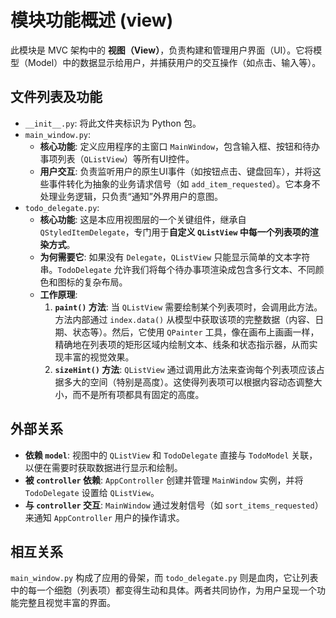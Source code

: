 # 模块功能概述 (view)

此模块是 MVC 架构中的 **视图（View）**，负责构建和管理用户界面（UI）。它将模型（Model）中的数据显示给用户，并捕获用户的交互操作（如点击、输入等）。

## 文件列表及功能

-   `__init__.py`: 将此文件夹标识为 Python 包。
-   `main_window.py`:
    -   **核心功能**: 定义应用程序的主窗口 `MainWindow`，包含输入框、按钮和待办事项列表（`QListView`）等所有UI控件。
    -   **用户交互**: 负责监听用户的原生UI事件（如按钮点击、键盘回车），并将这些事件转化为抽象的业务请求信号（如 `add_item_requested`）。它本身不处理业务逻辑，只负责“通知”外界用户的意图。
-   `todo_delegate.py`:
    -   **核心功能**: 这是本应用视图层的一个关键组件，继承自 `QStyledItemDelegate`，专门用于**自定义 `QListView` 中每一个列表项的渲染方式**。
    -   **为何需要它**: 如果没有 `Delegate`，`QListView` 只能显示简单的文本字符串。`TodoDelegate` 允许我们将每个待办事项渲染成包含多行文本、不同颜色和图标的复杂布局。
    -   **工作原理**:
        1.  **`paint()` 方法**: 当 `QListView` 需要绘制某个列表项时，会调用此方法。方法内部通过 `index.data()` 从模型中获取该项的完整数据（内容、日期、状态等）。然后，它使用 `QPainter` 工具，像在画布上画画一样，精确地在列表项的矩形区域内绘制文本、线条和状态指示器，从而实现丰富的视觉效果。
        2.  **`sizeHint()` 方法**: `QListView` 通过调用此方法来查询每个列表项应该占据多大的空间（特别是高度）。这使得列表项可以根据内容动态调整大小，而不是所有项都具有固定的高度。

## 外部关系

-   **依赖 `model`**: 视图中的 `QListView` 和 `TodoDelegate` 直接与 `TodoModel` 关联，以便在需要时获取数据进行显示和绘制。
-   **被 `controller` 依赖**: `AppController` 创建并管理 `MainWindow` 实例，并将 `TodoDelegate` 设置给 `QListView`。
-   **与 `controller` 交互**: `MainWindow` 通过发射信号（如 `sort_items_requested`）来通知 `AppController` 用户的操作请求。

## 相互关系

`main_window.py` 构成了应用的骨架，而 `todo_delegate.py` 则是血肉，它让列表中的每一个细胞（列表项）都变得生动和具体。两者共同协作，为用户呈现一个功能完整且视觉丰富的界面。 